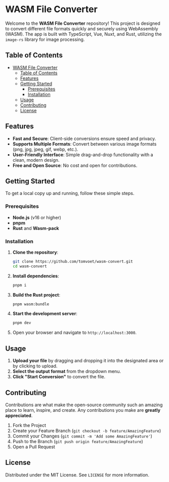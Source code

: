 # WASM File Converter

Welcome to the **WASM File Converter** repository! This project is designed to convert different file formats quickly and securely using WebAssembly (WASM). The app is built with TypeScript, Vue, Nuxt, and Rust, utilizing the `image-rs` library for image processing.

## Table of Contents

- [WASM File Converter](#wasm-file-converter)
  - [Table of Contents](#table-of-contents)
  - [Features](#features)
  - [Getting Started](#getting-started)
    - [Prerequisites](#prerequisites)
    - [Installation](#installation)
  - [Usage](#usage)
  - [Contributing](#contributing)
  - [License](#license)

## Features

- **Fast and Secure**: Client-side conversions ensure speed and privacy.
- **Supports Multiple Formats**: Convert between various image formats (png, jpg, jpeg, gif, webp, etc.).
- **User-Friendly Interface**: Simple drag-and-drop functionality with a clean, modern design.
- **Free and Open Source**: No cost and open for contributions.

## Getting Started

To get a local copy up and running, follow these simple steps.

### Prerequisites

- **Node.js** (v16 or higher)
- **pnpm**
- **Rust** and **Wasm-pack**

### Installation

1. **Clone the repository**:
    ```sh
    git clone https://github.com/tomvoet/wasm-convert.git
    cd wasm-convert
    ```

2. **Install dependencies**:
    ```sh
    pnpm i
    ```

3. **Build the Rust project**:
    ```sh
    pnpm wasm:bundle
    ```

4. **Start the development server**:
    ```sh
    pnpm dev
    ```

5. Open your browser and navigate to `http://localhost:3000`.

## Usage

1. **Upload your file** by dragging and dropping it into the designated area or by clicking to upload.
2. **Select the output format** from the dropdown menu.
3. **Click "Start Conversion"** to convert the file.

## Contributing

Contributions are what make the open-source community such an amazing place to learn, inspire, and create. Any contributions you make are **greatly appreciated**.

1. Fork the Project
2. Create your Feature Branch (`git checkout -b feature/AmazingFeature`)
3. Commit your Changes (`git commit -m 'Add some AmazingFeature'`)
4. Push to the Branch (`git push origin feature/AmazingFeature`)
5. Open a Pull Request

## License

Distributed under the MIT License. See `LICENSE` for more information.
